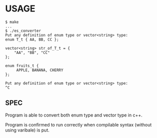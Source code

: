 # USAGE

    $ make
    ...
    $ ./es_converter
    Put any definition of enum type or vector<string> type:
    enum T_t { AA, BB, CC };

    vector<string> str_of_T_t = {
        "AA", "BB", "CC"
    };

    enum fruits_t {
         APPLE, BANANA, CHERRY
    };

    Put any definition of enum type or vector<string> type:
    ^C

## SPEC

Program is able to convert both enum type and vector<string> type in c++.

Program is confirmed to run correctly when compilable syntax (without using varibale) is put.
